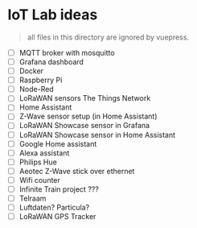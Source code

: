 # IoT Lab ideas

> all files in this directory are ignored by vuepress.

- [ ] MQTT broker with mosquitto
- [ ] Grafana dashboard
- [ ] Docker
- [ ] Raspberry Pi
- [ ] Node-Red
- [ ] LoRaWAN sensors The Things Network
- [ ] Home Assistant
- [ ] Z-Wave sensor setup (in Home Assistant)
- [ ] LoRaWAN Showcase sensor in Grafana
- [ ] LoRaWAN Showcase sensor in Home Assistant
- [ ] Google Home assistant
- [ ] Alexa assistant
- [ ] Philips Hue
- [ ] Aeotec Z-Wave stick over ethernet
- [ ] Wifi counter
- [ ] Infinite Train project ???
- [ ] Telraam
- [ ] Luftdaten? Particula?
- [ ] LoRaWAN GPS Tracker

